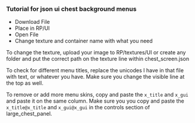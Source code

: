 ### Tutorial for json ui chest background menus
- Download File
- Place in RP/UI
- Open File
- Change texture and container name with what you need

To change the texture, upload your image to RP/textures/UI or create any folder and put the correct path on the texture line within chest_screen.json

To check for different menu titles, replace the unicodes I have in that file with text, or whatever you have.
Make sure you change the visible line at the top as well.

To remove or add more menu skins, copy and paste the `x_title` and `x_gui` and paste it on the same column.
Make sure you you copy and paste the `x_title@x_title` and `x_gui@x_gui` in the controls section of large_chest_panel.